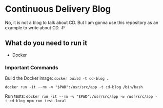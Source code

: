 # Continuous Delivery Blog

No, it is not a blog to talk about CD. But I am gonna use this repository as an example to write about CD.
:P

## What do you need to run it

- Docker

### Important Commands

Build the Docker image: `docker build -t cd-blog .`

`docker run -it --rm -v "$PWD":/usr/src/app -t cd-blog /bin/bash`

Run tests: `docker run -it --rm -v "$PWD":/usr/src/app -w /usr/src/app -t cd-blog npm run test-local`
